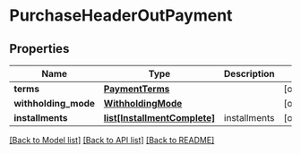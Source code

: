 # PurchaseHeaderOutPayment

## Properties
Name | Type | Description | Notes
------------ | ------------- | ------------- | -------------
**terms** | [**PaymentTerms**](PaymentTerms.md) |  | [optional] 
**withholding_mode** | [**WithholdingMode**](WithholdingMode.md) |  | [optional] 
**installments** | [**list[InstallmentComplete]**](InstallmentComplete.md) | installments | [optional] 

[[Back to Model list]](../README.md#documentation-for-models) [[Back to API list]](../README.md#documentation-for-api-endpoints) [[Back to README]](../README.md)


